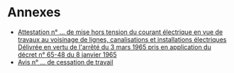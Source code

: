 # Annexes

- [Attestation n° ... de mise hors tension du courant électrique en vue de travaux au voisinage de lignes, canalisations et installations électriques Délivrée en vertu de l'arrêté du 3 mars 1965 pris en application du décret n° 65-48 du 8 janvier 1965](attestation)
- [Avis n° ... de cessation de travail](avis)
